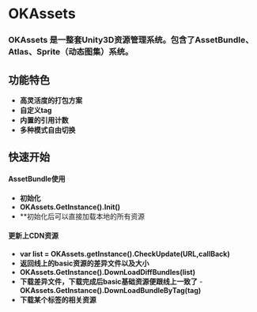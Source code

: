 # OKAssets
### OKAssets 是一整套Unity3D资源管理系统。包含了AssetBundle、Atlas、Sprite（动态图集）系统。

## 功能特色
- **高灵活度的打包方案**
- **自定义tag**
- **内置的引用计数**
- **多种模式自由切换**

## 快速开始

#### AssetBundle使用

- **初始化**
- **OKAssets.GetInstance().Init()**
- **初始化后可以直接加载本地的所有资源

#### 更新上CDN资源

- **var list = OKAssets.getInstance().CheckUpdate(URL,callBack)**
- **返回线上的basic资源的差异文件以及大小**
- **OKAssets.GetInstance().DownLoadDiffBundles(list)**
- **下载差异文件，下载完成后basic基础资源便跟线上一致了**
-**OKAssets.GetInstance().DownLoadBundleByTag(tag)**
- **下载某个标签的相关资源**

